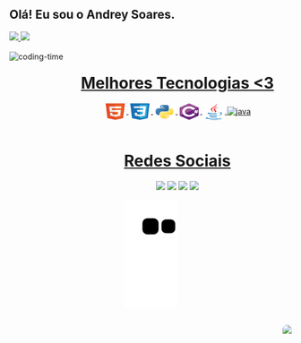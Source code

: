 ## Olá! Eu sou o Andrey Soares. 

<div>
  <a href="https://github.com/Drey021">
  <img height="160em" src="https://github-readme-stats.vercel.app/api?username=Drey021&show_icons=true&theme=great-gatsby&include_all_commits=true&count_private=true"/>
  <img height="160em" src="https://github-readme-stats.vercel.app/api/top-langs/?username=Drey021&layout=compact&langs_count=7&theme=great-gatsby&hide_progress=true" />
</div>

<div  align="center"> 
  <div style="display: inline_block"><br>
  <img align="left" height="250" alt="coding-time" src="https://user-images.githubusercontent.com/112641522/197924531-e181d581-4d25-40b9-bf9b-d159445935cc.gif">
  <h1 align="center">Melhores Tecnologias <3</h1>
  <img align="center" alt="HTML" height="30" width="40" src="https://raw.githubusercontent.com/devicons/devicon/master/icons/html5/html5-original.svg">
  <img align="center" alt="CSS" height="30" width="40" src="https://raw.githubusercontent.com/devicons/devicon/master/icons/css3/css3-original.svg">
  <img align="center" alt="Python" height="30" width="40" src="https://raw.githubusercontent.com/devicons/devicon/master/icons/python/python-original.svg">
  <img align="center" alt="Csharp" height="30" width="40" src="https://raw.githubusercontent.com/devicons/devicon/master/icons/csharp/csharp-original.svg">
  <img align="center" alt="java" height="30" width="40" src="https://raw.githubusercontent.com/devicons/devicon/master/icons/java/java-original.svg">
  <img align="center" alt="java" height="30" width="40" src="https://th.bing.com/th/id/OIP.rbrHgjHJov9cIaqjLdTh5AHaFE?w=259&h=180&c=7&r=0&o=5&pid=1.7">
 
</div>
<br>
  <h1 align="center">Redes Sociais</h1>
<div>
  <a href="https://www.instagram.com/drey_soares_/?igshid=YmMyMTA2M2Y%3D" target="_blank"><img src="https://img.shields.io/badge/Instagram-E4405F?style=for-the-badge&logo=instagram&logoColor=white" target="_blank"></a>
  <a href="https://www.facebook.com/andrey.soares.58" target="_blank"><img src="https://img.shields.io/badge/Facebook-1877F2?style=for-the-badge&logo=facebook&logoColor=white" target="_blank"></a>
  <a href="" target="_blank"><img src="https://img.shields.io/badge/-LinkedIn-%230077B5?style=for-the-badge&logo=linkedin&logoColor=white" target="_blank"></a>
  <a href = "mailto:aandrey.soares@gmail.com"><img src="https://img.shields.io/badge/-Gmail-%23333?style=for-the-badge&logo=gmail&logoColor=white" target="_blank"></a>
</div>

 ![Snake animation](https://github.com/Drey021/Drey021/blob/output/github-contribution-grid-snake.svg)
 
##

<div align="center">
<img align="right" height="150" style="border-radius:50px;" src="https://user-images.githubusercontent.com/112641522/196018407-518f9585-40ad-43c7-bef4-da83b74e99fd.jpg" >
</div>
